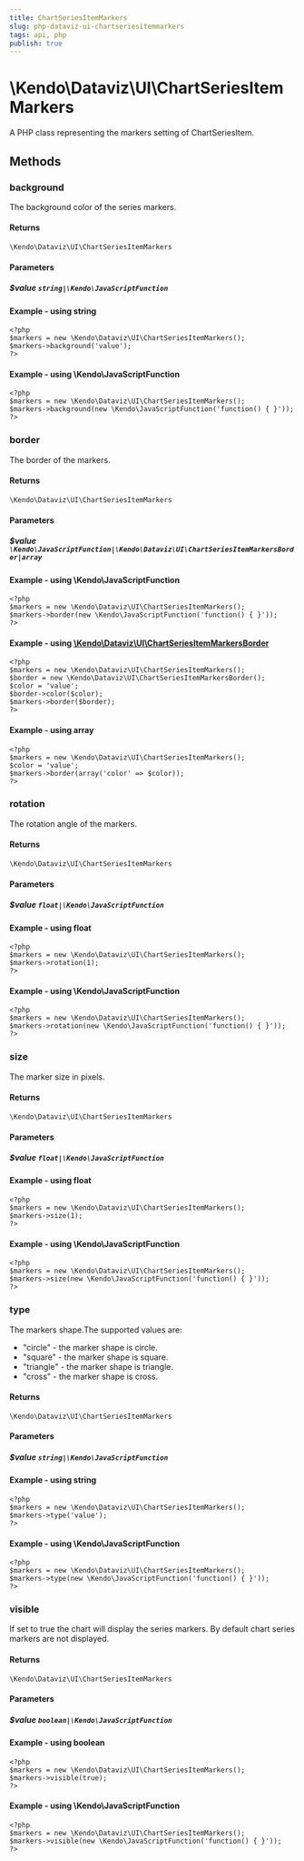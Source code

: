 ```yaml
---
title: ChartSeriesItemMarkers
slug: php-dataviz-ui-chartseriesitemmarkers
tags: api, php
publish: true
---
```


# \Kendo\Dataviz\UI\ChartSeriesItemMarkers

A PHP class representing the markers setting of ChartSeriesItem.


## Methods

### background
The background color of the series markers.

#### Returns
`\Kendo\Dataviz\UI\ChartSeriesItemMarkers`

#### Parameters

##### $value `string|\Kendo\JavaScriptFunction`



#### Example  - using string
    <?php
    $markers = new \Kendo\Dataviz\UI\ChartSeriesItemMarkers();
    $markers->background('value');
    ?>

#### Example  - using \Kendo\JavaScriptFunction
    <?php
    $markers = new \Kendo\Dataviz\UI\ChartSeriesItemMarkers();
    $markers->background(new \Kendo\JavaScriptFunction('function() { }'));
    ?>

### border

The border of the markers.

#### Returns
`\Kendo\Dataviz\UI\ChartSeriesItemMarkers`

#### Parameters

##### $value `\Kendo\JavaScriptFunction|\Kendo\Dataviz\UI\ChartSeriesItemMarkersBorder|array`




#### Example  - using \Kendo\JavaScriptFunction
    <?php
    $markers = new \Kendo\Dataviz\UI\ChartSeriesItemMarkers();
    $markers->border(new \Kendo\JavaScriptFunction('function() { }'));
    ?>


#### Example - using [\Kendo\Dataviz\UI\ChartSeriesItemMarkersBorder](/api/wrappers/php/Kendo/Dataviz/UI/ChartSeriesItemMarkersBorder)
    <?php
    $markers = new \Kendo\Dataviz\UI\ChartSeriesItemMarkers();
    $border = new \Kendo\Dataviz\UI\ChartSeriesItemMarkersBorder();
    $color = 'value';
    $border->color($color);
    $markers->border($border);
    ?>

#### Example - using array

    <?php
    $markers = new \Kendo\Dataviz\UI\ChartSeriesItemMarkers();
    $color = 'value';
    $markers->border(array('color' => $color));
    ?>

### rotation
The rotation angle of the markers.

#### Returns
`\Kendo\Dataviz\UI\ChartSeriesItemMarkers`

#### Parameters

##### $value `float|\Kendo\JavaScriptFunction`



#### Example  - using float
    <?php
    $markers = new \Kendo\Dataviz\UI\ChartSeriesItemMarkers();
    $markers->rotation(1);
    ?>

#### Example  - using \Kendo\JavaScriptFunction
    <?php
    $markers = new \Kendo\Dataviz\UI\ChartSeriesItemMarkers();
    $markers->rotation(new \Kendo\JavaScriptFunction('function() { }'));
    ?>

### size
The marker size in pixels.

#### Returns
`\Kendo\Dataviz\UI\ChartSeriesItemMarkers`

#### Parameters

##### $value `float|\Kendo\JavaScriptFunction`



#### Example  - using float
    <?php
    $markers = new \Kendo\Dataviz\UI\ChartSeriesItemMarkers();
    $markers->size(1);
    ?>

#### Example  - using \Kendo\JavaScriptFunction
    <?php
    $markers = new \Kendo\Dataviz\UI\ChartSeriesItemMarkers();
    $markers->size(new \Kendo\JavaScriptFunction('function() { }'));
    ?>

### type
The markers shape.The supported values are:
* "circle" - the marker shape is circle.
* "square" - the marker shape is square.
* "triangle" - the marker shape is triangle.
* "cross" - the marker shape is cross.

#### Returns
`\Kendo\Dataviz\UI\ChartSeriesItemMarkers`

#### Parameters

##### $value `string|\Kendo\JavaScriptFunction`



#### Example  - using string
    <?php
    $markers = new \Kendo\Dataviz\UI\ChartSeriesItemMarkers();
    $markers->type('value');
    ?>

#### Example  - using \Kendo\JavaScriptFunction
    <?php
    $markers = new \Kendo\Dataviz\UI\ChartSeriesItemMarkers();
    $markers->type(new \Kendo\JavaScriptFunction('function() { }'));
    ?>

### visible
If set to true the chart will display the series markers. By default chart series markers are not displayed.

#### Returns
`\Kendo\Dataviz\UI\ChartSeriesItemMarkers`

#### Parameters

##### $value `boolean|\Kendo\JavaScriptFunction`



#### Example  - using boolean
    <?php
    $markers = new \Kendo\Dataviz\UI\ChartSeriesItemMarkers();
    $markers->visible(true);
    ?>

#### Example  - using \Kendo\JavaScriptFunction
    <?php
    $markers = new \Kendo\Dataviz\UI\ChartSeriesItemMarkers();
    $markers->visible(new \Kendo\JavaScriptFunction('function() { }'));
    ?>

